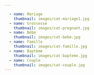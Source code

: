 ```yaml
---

  - name: Mariage
    thumbnail: images/cat-mariage1.jpg
  - name: Grossesse
    thumbnail: images/cat-pregnant.jpg
  - name: Bébé
    thumbnail: images/cat-bebe.jpg
  - name: Famille
    thumbnail: images/cat-famille.jpg
  - name: Baptême
    thumbnail: images/cat-bapteme.jpg
  - name: Couple
    thumbnail: images/cat-couple.jpg
---
```

